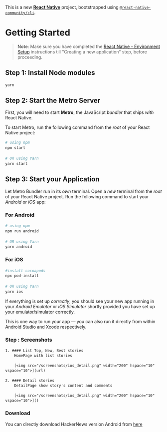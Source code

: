 This is a new [**React Native**](https://reactnative.dev) project, bootstrapped using [`@react-native-community/cli`](https://github.com/react-native-community/cli).

# Getting Started

>**Note**: Make sure you have completed the [React Native - Environment Setup](https://reactnative.dev/docs/environment-setup) instructions till "Creating a new application" step, before proceeding.

## Step 1: Install Node modules

```bash
yarn
```

## Step 2: Start the Metro Server

First, you will need to start **Metro**, the JavaScript _bundler_ that ships _with_ React Native.

To start Metro, run the following command from the _root_ of your React Native project:

```bash
# using npm
npm start

# OR using Yarn
yarn start
```

## Step 3: Start your Application

Let Metro Bundler run in its _own_ terminal. Open a _new_ terminal from the _root_ of your React Native project. Run the following command to start your _Android_ or _iOS_ app:

### For Android

```bash
# using npm
npm run android

# OR using Yarn
yarn android
```

### For iOS

```bash
#install cocoapods
npx pod-install

# OR using Yarn
yarn ios
```

If everything is set up _correctly_, you should see your new app running in your _Android Emulator_ or _iOS Simulator_ shortly provided you have set up your emulator/simulator correctly.

This is one way to run your app — you can also run it directly from within Android Studio and Xcode respectively.

### Step : Screenshots

    1. #### List Top, New, Best stories
        HomePage with list stories
    
        [<img src="/screenshots/ios_detail.png" width="200" hspace="10" vspace="10">](url)
    
    2. #### Detail stories
        DetailPage show story's content and comments
        
        [<img src="/screenshots/ios_detail.png" width="200" hspace="10" vspace="10">]()

   
### Download<a id='download'></a>

You can directly download HackerNews version Android from <a href="https://github.com/buisinam/HackerNews/releases/hackernews.apk">here</a>
